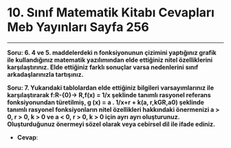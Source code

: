 # 10. Sınıf Matematik Kitabı Cevapları Meb Yayınları Sayfa 256

---

**Soru: 6. 4 ve 5. maddelerdeki n fonksiyonunun çizimini yaptığınız grafik ile kullandığınız matematik yazılımından elde ettiğiniz nitel özelliklerini karşılaştırınız. Elde ettiğiniz farklı sonuçlar varsa nedenlerini sınıf arkadaşlarınızla tartışınız.**

**Soru: 7. Yukarıdaki tablolardan elde ettiğiniz bilgileri varsayımlarınız ile karşılaştırarak f:R-{0}→ R,f(x) = 1/x şeklinde tanımlı rasyonel referans fonksiyonundan türetilmiş, g (x) = a . 1/x+r + k(a, r,kGR,a0) şeklinde tanımlı rasyonel fonksiyonların nitel özellikleri hakkındaki önermenizi a > 0, r > 0, k > 0 ve a < 0, r > 0, k > 0 için ayrı ayrı oluşturunuz. Oluşturduğunuz önermeyi sözel olarak veya cebirsel dil ile ifade ediniz.**

-   **Cevap**: